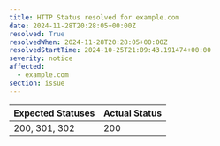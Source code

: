 ```yaml
---
title: HTTP Status resolved for example.com
date: 2024-11-28T20:28:05+00:00Z
resolved: True
resolvedWhen: 2024-11-28T20:28:05+00:00Z
resolvedStartTime: 2024-10-25T21:09:43.191474+00:00
severity: notice
affected:
  - example.com
section: issue
---
```


| Expected Statuses | Actual Status  |
|-------------------|----------------|
| 200, 301, 302 | 200 |

